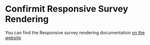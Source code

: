 # Confirmit Responsive Survey Rendering
You can find the Responsive survey rendering documentation [on the website](https://confirmit.github.io/ResponsiveSurveyRenderingV2/)